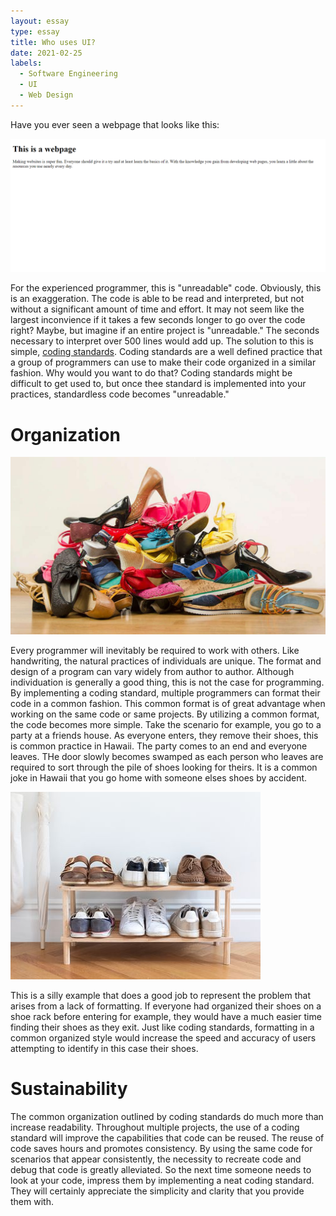 ```yaml
---
layout: essay
type: essay
title: Who uses UI?
date: 2021-02-25
labels:
  - Software Engineering
  - UI
  - Web Design
---
```


Have you ever seen a webpage that looks like this:

<img class="ui medium image" src="../images/BasicWebpageExample.png" href="../BasicWebpageExample.html">

For the experienced programmer, this is "unreadable" code. Obviously, this is an exaggeration. The code is able to be read and interpreted, but not without a significant amount of time and effort. It may not seem like the largest inconvience if it takes a few seconds longer to go over the code right? Maybe, but imagine if an entire project is "unreadable." The seconds necessary to interpret over 500 lines would add up. The solution to this is simple, [coding standards](https://www.geeksforgeeks.org/coding-standards-and-guidelines/#:~:text=A%20coding%20standard%20gives%20a,increases%20efficiency%20of%20the%20programmers.). Coding standards are a well defined practice that a group of programmers can use to make their code organized in a similar fashion. Why would you want to do that? Coding standards might be difficult to get used to, but once thee standard is implemented into your practices, standardless code becomes "unreadable."

# Organization

<img class="ui medium left floated rounded image" src="../images/MessyShoes.jpg">

Every programmer will inevitably be required to work with others. Like handwriting, the natural practices of individuals are unique. The format and design of a program can vary widely from author to author. Although individuation is generally a good thing, this is not the case for programming. By implementing a coding standard, multiple programmers can format their code in a common fashion. This common format is of great advantage when working on the same code or same projects. By utilizing a common format, the code becomes more simple. Take the scenario for example, you go to a party at a friends house. As everyone enters, they remove their shoes, this is common practice in Hawaii. The party comes to an end and everyone leaves. THe door slowly becomes swamped as each person who leaves are required to sort through the pile of shoes looking for theirs. It is a common joke in Hawaii that you go home with someone elses shoes by accident.

<img class="ui medium right floated rounded image" src="../images/NeatShoeRack.jpg">

This is a silly example that does a good job to represent the problem that arises from a lack of formatting. If everyone had organized their shoes on a shoe rack before entering for example, they would have a much easier time finding their shoes as they exit. Just like coding standards, formatting in a common organized style would increase the speed and accuracy of users attempting to identify in this case their shoes. 

# Sustainability

The common organization outlined by coding standards do much more than increase readability. Throughout multiple projects, the use of a coding standard will improve the capabilities that code can be reused. The reuse of code saves hours and promotes consistency. By using the same code for scenarios that appear consistently, the necessity to recreate code and debug that code is greatly alleviated. So the next time someone needs to look at your code, impress them by implementing a neat coding standard. They will certainly appreciate the simplicity and clarity that you provide them with.
